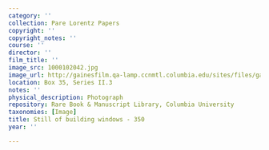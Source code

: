 ```yaml
---
category: ''
collection: Pare Lorentz Papers
copyright: ''
copyright_notes: ''
course: ''
director: ''
film_title: ''
image_src: 1000102042.jpg
image_url: http://gainesfilm.qa-lamp.ccnmtl.columbia.edu/sites/files/gainesfilm/images/1000102042.jpg
location: Box 35, Series II.3
notes: ''
physical_description: Photograph
repository: Rare Book & Manuscript Library, Columbia University
taxonomies: [Image]
title: Still of building windows - 350
year: ''

---
```

